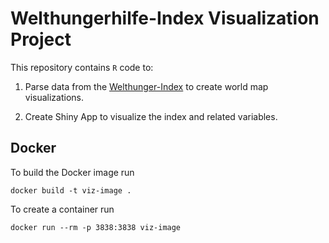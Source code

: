# Welthungerhilfe-Index Visualization Project 

This repository contains `R` code to:

 1. Parse data from the [Welthunger-Index](https://www.welthungerhilfe.de/hunger/welthunger-index/) to create world map visualizations. 
 
 2. Create Shiny App to visualize the index and related variables. 
 
## Docker 

To build the Docker image run
```
docker build -t viz-image .
```

To create a container run
```
docker run --rm -p 3838:3838 viz-image
```
